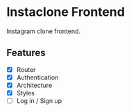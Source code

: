 # Instaclone Frontend

Instagram clone frontend.

## Features

- [x] Router
- [x] Authentication
- [x] Architecture
- [x] Styles
- [ ] Log in / Sign up
